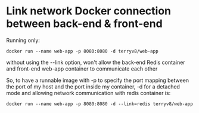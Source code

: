 # Link network Docker connection between back-end & front-end

Running only:
```console
docker run --name web-app -p 8080:8080 -d terryv8/web-app
```
without using the --link option, won't allow the back-end Redis container and front-end web-app container to communicate each other


So, to have a runnable image with -p to specify the port mapping between the port of my host 
and the port inside my container, -d for a detached mode and allowing network communication with redis container is:
```console
docker run --name web-app -p 8080:8080 -d --link=redis terryv8/web-app
```
